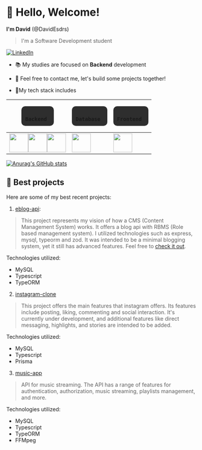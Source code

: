 # 👋 Hello, Welcome!

  **I'm David** (@DavidEsdrs)
 >I'm a Software Development student

[![LinkedIn](https://img.shields.io/badge/linkedin-%230077B5.svg?style=for-the-badge&logo=linkedin&logoColor=white)](https://www.linkedin.com/in/davidesdras/)

- 📚 My studies are focused on **Backend** development
- 💪 Feel free to contact me, let's build some projects together! 

- 🚀My tech stack includes

| <pre style="display: inline-block; background-color: #2e2e2e; padding: 10px; border-radius: 10px"><code> Backend </code></pre> | <pre style="display: inline-block; background-color: #2e2e2e; padding: 10px; border-radius: 10px"><code> Database </code></pre> | <pre style="display: inline-block; background-color: #2e2e2e; padding: 10px; border-radius: 10px"><code> Frontend </code></pre> |
|--------------------------------------------------------|-------------------------------------------------------|-------------------------------------------------------|
| [<img src="https://cdn.jsdelivr.net/gh/devicons/devicon/icons/nodejs/nodejs-original.svg" style="width: 50px">](link-do-nodejs "NodeJs")[<img src="https://cdn.jsdelivr.net/gh/devicons/devicon/icons/typescript/typescript-original.svg" style="width: 50px">](link-do-nodejs "Typescript")[<img src="https://cdn.jsdelivr.net/gh/devicons/devicon/icons/csharp/csharp-original.svg" style="width: 50px">](link-do-nodejs "CSharp") | [<img src="https://cdn.jsdelivr.net/gh/devicons/devicon/icons/mysql/mysql-original.svg" style="width: 50px">](link-do-nodejs "MySQL") | [<img src="https://cdn.jsdelivr.net/gh/devicons/devicon/icons/react/react-original.svg" style="width: 50px">](link-do-nodejs "React") |

[![Anurag's GitHub stats](https://github-readme-stats.vercel.app/api?username=DavidEsdrs&show_icons=true&theme=radical)](https://github.com/anuraghazra/github-readme-stats)

## 🌟 Best projects

Here are some of my best recent projects:

1. [eblog-api](https://github.com/DavidEsdrs/eblog-api):

> This project represents my vision of how a CMS (Content Management System) works. It offers a blog api with RBMS (Role based management system). I utilized technologies such as express, mysql, typeorm and zod. It was intended to be a minimal blogging system, yet it still has advanced features. Feel free to [check it out](https://github.com/DavidEsdrs/eblog-api).

Technologies utilized:

- MySQL
- Typescript
- TypeORM

2. [instagram-clone](https://github.com/DavidEsdrs/instagram-clone)

> This project offers the main features that instagram offers. Its features include posting, liking, commenting and social interaction. It's currently under development, and additional features like direct messaging, highlights, and stories are intended to be added.

Technologies utilized:

- MySQL
- Typescript
- Prisma

3. [music-app](https://github.com/DavidEsdrs/music-app)

> API for music streaming. The API has a range of features for authentication, authorization, music streaming, playlists management, and more. 

Technologies utilized:

- MySQL
- Typescript
- TypeORM
- FFMpeg
